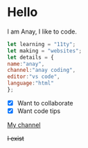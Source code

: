 # Hello
I am Anay, I like to code.
```javascript
let learning = "11ty";
let making = "websites";
let details = {
name:"anay",
channel:"anay coding",
editor:"vs code",
language:"html"
};
```
- [x] Want to collaborate
- [x] Want code tips

[My channel](https://www.youtube.com/channel/UC5XnK0w5eBOBG4-m7eJCF4g?sub_confirmation=1)

~~I exist~~
